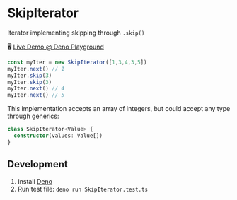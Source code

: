 # SkipIterator

Iterator implementing skipping through `.skip()`

🖥️ [Live Demo @ Deno Playground][denoplayground]

```typescript
const myIter = new SkipIterator([1,3,4,3,5])
myIter.next() // 1
myIter.skip(3)
myIter.skip(3)
myIter.next() // 4
myIter.next() // 5
```

This implementation accepts an array of integers, but could accept any type through generics:

```typescript
class SkipIterator<Value> {
  constructor(values: Value[])
}
```

## Development

1. Install [Deno]
2. Run test file: `deno run SkipIterator.test.ts`

[denoplayground]: https://deno-playground.mahardi.me?id=Zjg2Mzc4MGR

[Deno]: https://deno.land/#installation

